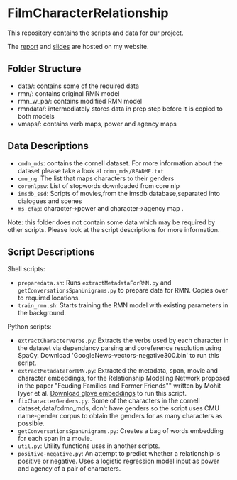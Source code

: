 # FilmCharacterRelationship
This repository contains the scripts and data for our project. 
  
The [report](https://ishaansaxena.github.io/assets/files/FPA_Report.pdf) and [slides](https://ishaansaxena.github.io/assets/files/FPA_Presentation.pdf) are hosted on my website.  
  
## Folder Structure
- data/: contains some of the required data
- rmn/: contains original RMN model
- rmn_w_pa/: contains modified RMN model
- rmndata/: intermediately stores data in prep step before it is copied to both models
- vmaps/: contains verb maps, power and agency maps
  
## Data Descriptions

- `cmdn_mds`: contains the cornell dataset. For more information about the dataset please take a look at `cdmn_mds/README.txt`
- `cmu_ng`: The list that maps characters to their genders
- `corenlpsw`: List of stopwords downloaded from core nlp 
- `imsdb_ssd`: Scripts of movies,from the imsdb database,separated into dialogues and scenes
- `ms_cfap`: character->power and character->agency map . 

Note: this folder does not contain some data which may be required by other scripts. Please look at the script descriptions for more information.

## Script Descriptions

Shell scripts:

- `preparedata.sh`: Runs `extractMetadataForRMN.py` and `getConversationsSpanUnigrams.py` to prepare data for RMN. Copies over to required locations.
- `train_rmn.sh`: Starts training the RMN model with existing parameters in the background.

Python scripts:

- `extractCharacterVerbs.py`: Extracts the verbs used by each character in the dataset 
via dependancy parsing and coreference resolution using SpaCy. Download 'GoogleNews-vectors-negative300.bin' to run this script.
- `extractMetadataForRMN.py`: Extracted the metadata, span, movie and character embeddings, for the Relationship Modeling Network proposed in the paper "Feuding Families and Former Friends"" written by Mohit Iyyer et al. [Download glove embeddings](http://nlp.stanford.edu/data/glove.42B.300d.zip) to run this script.
- `fixCharacterGenders.py`: Some of the characters in the cornell dataset,data/cdmn_mds, don't have genders so 
the script uses CMU name-gender corpus to obtain the genders for as many characters as possible. 
- `getConversationsSpanUnigrams.py`: Creates a bag of words embedding for each span in a movie.   
- `util.py`: Utility functions uses in another scripts. 
- `positive-negative.py`: An attempt to predict whether a relationship is positive or negative. Uses a logistic regression model input as power and agency of a pair of characters. 




